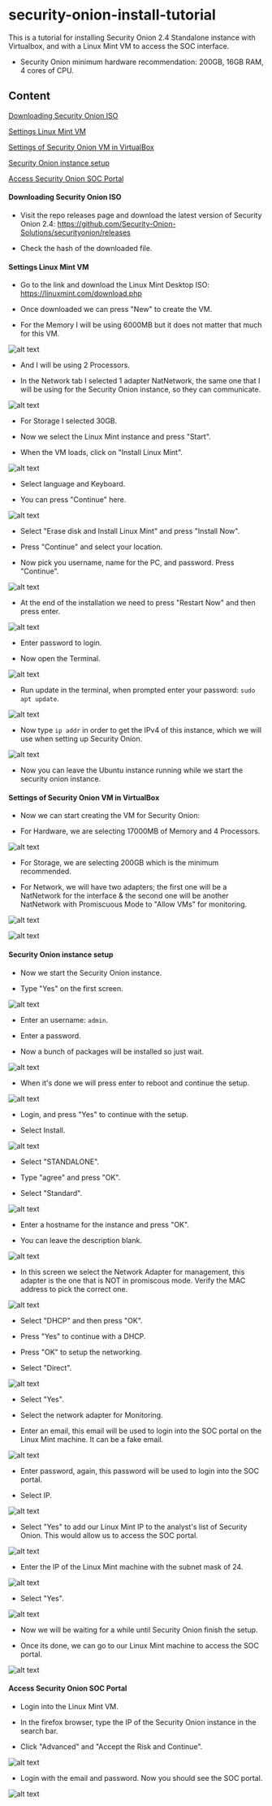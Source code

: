 # security-onion-install-tutorial
This is a tutorial for installing Security Onion 2.4 Standalone instance with Virtualbox, and with a Linux Mint VM to access the SOC interface.

- Security Onion minimum hardware recommendation: 200GB, 16GB RAM, 4 cores of CPU.


## Content
[Downloading Security Onion ISO](https://github.com/mchyasn/security-onion-install-tutorial?tab=readme-ov-file#downloading-security-onion-iso)

[Settings Linux Mint VM](https://github.com/borelli28/security-onion-install-tutorial?tab=readme-ov-file#settings-linux-mint-vm)

[Settings of Security Onion VM in VirtualBox](https://github.com/borelli28/security-onion-install-tutorial?tab=readme-ov-file#settings-of-security-onion-vm-in-virtualbox)

[Security Onion instance setup](https://github.com/borelli28/security-onion-install-tutorial?tab=readme-ov-file#security-onion-instance-setup)

[Access Security Onion SOC Portal](https://github.com/borelli28/security-onion-install-tutorial?tab=readme-ov-file#access-security-onion-soc-portal)


#### Downloading Security Onion ISO
- Visit the repo releases page and download the latest version of Security Onion 2.4: https://github.com/Security-Onion-Solutions/securityonion/releases

- Check the hash of the downloaded file.


#### Settings Linux Mint VM

- Go to the link and download the Linux Mint Desktop ISO: https://linuxmint.com/download.php

- Once downloaded we can press "New" to create the VM.

- For the Memory I will be using 6000MB but it does not matter that much for this VM.

![alt text](./images/mint0.png)

- And I will be using 2 Processors.

- In the Network tab I selected 1 adapter NatNetwork, the same one that I will be using for the Security Onion instance, so they can communicate.

![alt text](./images/mint1.png)

- For Storage I selected 30GB.

- Now we select the Linux Mint instance and press "Start".

- When the VM loads, click on "Install Linux Mint".

![alt text](./images/mint2.png)

- Select language and Keyboard.

- You can press "Continue" here.

![alt text](./images/mint3.png)

- Select "Erase disk and Install Linux Mint" and press "Install Now".

- Press "Continue" and select your location.

- Now pick you username, name for the PC, and password. Press "Continue".

![alt text](./images/mint4.png)

- At the end of the installation we need to press "Restart Now" and then press enter.

![alt text](./images/mint5.png)

- Enter password to login.

- Now open the Terminal.

![alt text](./images/mint6.png)

- Run update in the terminal, when prompted enter your password: `sudo apt update`.

![alt text](./images/mint7.png)

- Now type `ip addr` in order to get the IPv4 of this instance, which we will use when setting up Security Onion.

![alt text](./images/mint8.png)

- Now you can leave the Ubuntu instance running while we start the security onion instance.


#### Settings of Security Onion VM in VirtualBox

- Now we can start creating the VM for Security Onion:

- For Hardware, we are selecting 17000MB of Memory and 4 Processors.

![alt text](./images/so0.png)

- For Storage, we are selecting 200GB which is the minimum recommended.

- For Network, we will have two adapters; the first one will be a NatNetwork for the interface & the second one will be another NatNetwork with Promiscuous Mode to "Allow VMs" for monitoring.

![alt text](./images/so1.png)

![alt text](./images/so2.png)


#### Security Onion instance setup

- Now we start the Security Onion instance.

- Type "Yes" on the first screen.

![alt text](./images/so3.png)

- Enter an username: `admin`.

- Enter a password.

- Now a bunch of packages will be installed so just wait.

![alt text](./images/so4.png)

- When it's done we will press enter to reboot and continue the setup.

![alt text](./images/so5.png)

- Login, and press "Yes" to continue with the setup.

- Select Install.

![alt text](./images/so6.png)

- Select "STANDALONE".

- Type "agree" and press "OK".

- Select "Standard".

![alt text](./images/so7.png)

- Enter a hostname for the instance and press "OK".

- You can leave the description blank.

![alt text](./images/so8.png)

- In this screen we select the Network Adapter for management, this adapter is the one that is NOT in promiscous mode. Verify the MAC address to pick the correct one.

![alt text](./images/so9.png)

- Select "DHCP" and then press "OK".

- Press "Yes" to continue with a DHCP.

- Press "OK" to setup the networking.

- Select "Direct".

![alt text](./images/so10.png)

- Select "Yes".

- Select the network adapter for Monitoring.

- Enter an email, this email will be used to login into the SOC portal on the Linux Mint machine. It can be a fake email.

![alt text](./images/so11.png)

- Enter password, again, this password will be used to login into the SOC portal.

- Select IP.

![alt text](./images/so12.png)

- Select "Yes" to add our Linux Mint IP to the analyst's list of Security Onion. This would allow us to access the SOC portal.

![alt text](./images/so13.png)

-  Enter the IP of the Linux Mint machine with the subnet mask of 24.

![alt text](./images/so14.png)

- Select "Yes".

![alt text](./images/so15.png)

- Now we will be waiting for a while until Security Onion finish the setup.

- Once its done, we can go to our Linux Mint machine to access the SOC portal.

![alt text](./images/so16.png)


#### Access Security Onion SOC Portal

- Login into the Linux Mint VM.

- In the firefox browser, type the IP of the Security Onion instance in the search bar.

- Click "Advanced" and "Accept the Risk and Continue".

![alt text](./images/mint9.png)

- Login with the email and password. Now you should see the SOC portal.

![alt text](./images/mint10.png)

